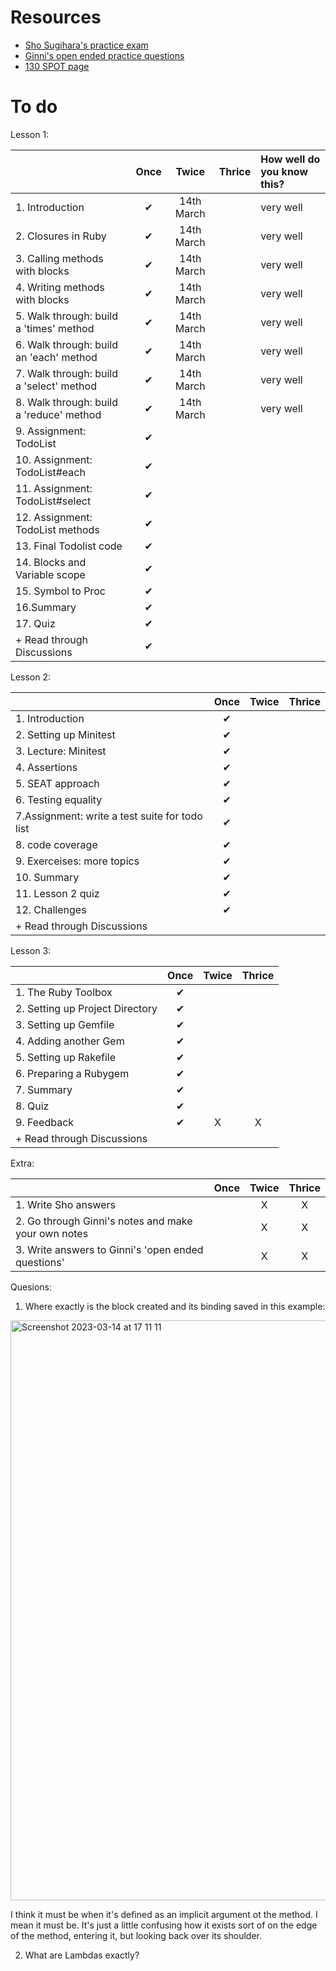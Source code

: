 # Resources
- [Sho Sugihara's practice exam](https://github.com/W-Sho-Sugihara/RB139/blob/154a5266422be74bb45d3f07805f8a4614fbff98/study_questions.md)
- [Ginni's open ended practice questions](https://github.com/SandyRodger/rb130_139/blob/main/study_guide/practice_questions.md)
- [130 SPOT page](https://fine-ocean-68c.notion.site/RB130-f6bd27b56d7d47f3a061355d5115d954?p=71431f12acba4489ab22d98a3c6a5c6d&pm=s)

# To do

Lesson 1:

|  | Once | Twice | Thrice | How well do you know this?
| :--- | :---: | :---: | :---: | :--- 
|1. Introduction|✔|14th March||very well
|2. Closures in Ruby|✔|14th March||very well
|3.  Calling methods with blocks|✔|14th March||very well
|4.  Writing methods with blocks|✔|14th March||very well
|5.  Walk through: build a 'times' method|✔|14th March ||very well
|6. Walk through: build an 'each' method |✔|14th March ||very well
|7.  Walk through: build a 'select' method|✔|14th March ||very well
|8.  Walk through: build a 'reduce' method |✔|14th March ||very well
|9.  Assignment: TodoList |✔
|10. Assignment: TodoList#each |✔
|11. Assignment: TodoList#select |✔
|12. Assignment: TodoList methods |✔
|13.  Final Todolist code |✔
| 14. Blocks and Variable scope|✔
| 15.  Symbol to Proc |✔
| 16.Summary |✔
| 17.  Quiz |✔
| + Read through Discussions |✔



Lesson 2:

|  | Once | Twice | Thrice |
| :--- | :---: | :---: | :---: |
|1. Introduction|       ✔     |            |    |
|2. Setting up Minitest|       ✔     |            |    |
|3. Lecture: Minitest|       ✔     |            |    |
|4.  Assertions|       ✔     |            |    |
|5. SEAT approach |       ✔     |            |    |
|6. Testing equality|       ✔     |            |    |
|7.Assignment: write a test suite for todo list|       ✔     |            |    |
|8. code coverage |       ✔     |            |    |
|9. Exerceises: more topics|       ✔     |           |    |
|10. Summary|       ✔     |            |    |
|11. Lesson 2 quiz|       ✔     |            |    |
| 12.  Challenges |       ✔     |          |    |
| + Read through Discussions |            |          |    |


Lesson 3:

|  | Once | Twice | Thrice |
| :--- | :---: | :---: | :---: |
|1. The Ruby Toolbox|       ✔     |            |    |
|2. Setting up Project Directory|       ✔     |            |    |
|3. Setting up Gemfile|       ✔     |            |    |
|4.  Adding another Gem|       ✔     |            |    |
|5. Setting up Rakefile |       ✔     |            |    |
|6. Preparing a Rubygem|       ✔     |            |    |
|7. Summary|       ✔     |            |    |
|8. Quiz|       ✔     |            |    |
|9. Feedback|       ✔     |     X      |  X  |
| + Read through Discussions |            |          |    |


Extra:

|  | Once | Twice | Thrice |
| :--- | :---: | :---: | :---: |
|1. Write Sho answers|            |     X       |  X  |
|2. Go through Ginni's notes and make your own notes|            |      X      | X   |
|3. Write answers to Ginni's 'open ended questions'|            |      X      |  X  |

Quesions:

1.  Where exactly is the block created and its binding saved in this example:

<img width="928" alt="Screenshot 2023-03-14 at 17 11 11" src="https://user-images.githubusercontent.com/78854926/225084398-73ad2689-2e79-4834-a0d3-c5fb2fb5a250.png">

I think it must be when it's defined as an implicit argument ot the method. I mean it must be. It's just a little confusing how it exists sort of on the edge of the method, entering it, but looking back over its shoulder.

2. What are Lambdas exactly?
